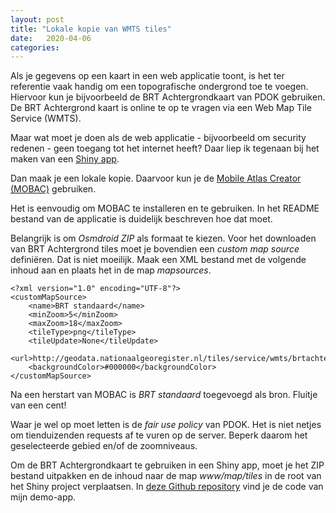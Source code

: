 ```yaml
---
layout: post
title: "Lokale kopie van WMTS tiles"
date:   2020-04-06
categories: 
---
```


Als je gegevens op een kaart in een web applicatie toont, is het ter referentie vaak handig om een topografische ondergrond toe te voegen. Hiervoor kun je bijvoorbeeld de BRT Achtergrondkaart van PDOK gebruiken. De BRT Achtergrond kaart is online te op te vragen via een Web Map Tile Service (WMTS).

Maar wat moet je doen als de web applicatie - bijvoorbeeld om security redenen - geen toegang tot het internet heeft? Daar liep ik tegenaan bij het maken van een [Shiny app](https://shiny.rstudio.com/).

Dan maak je een lokale kopie. Daarvoor kun je de [Mobile Atlas Creator (MOBAC)](https://mobac.sourceforge.io/) gebruiken.

Het is eenvoudig om MOBAC te installeren en te gebruiken. In het README bestand van de applicatie is duidelijk beschreven hoe dat moet. 

Belangrijk is om _Osmdroid ZIP_ als formaat te kiezen. Voor het downloaden van BRT Achtergrond tiles moet je bovendien een _custom map source_ definiëren. Dat is niet moeilijk. Maak een XML bestand met de volgende inhoud aan en plaats het in de map _mapsources_. 

```
<?xml version="1.0" encoding="UTF-8"?>
<customMapSource>
	<name>BRT standaard</name>
	<minZoom>5</minZoom>
	<maxZoom>18</maxZoom>
	<tileType>png</tileType>
	<tileUpdate>None</tileUpdate>
	<url>http://geodata.nationaalgeoregister.nl/tiles/service/wmts/brtachtergrondkaart/EPSG:3857/{$z}/{$x}/{$y}.png</url>
	<backgroundColor>#000000</backgroundColor>
</customMapSource>
```

Na een herstart van MOBAC is _BRT standaard_ toegevoegd als bron. Fluitje van een cent!

Waar je wel op moet letten is de _fair use policy_ van PDOK. Het is niet netjes om tienduizenden requests af te vuren op de server. Beperk daarom het geselecteerde gebied en/of de zoomniveaus.

Om de BRT Achtergrondkaart te gebruiken in een Shiny app, moet je het ZIP bestand uitpakken en de inhoud naar de map _www/map/tiles_ in de root van het Shiny project verplaatsen. In [deze Github repository](https://github.com/FrieseWoudloper/demo_offline_tiles) vind je de code van mijn demo-app.

